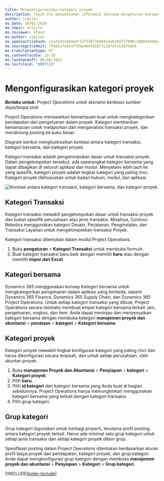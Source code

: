 ```yaml
---
title: Mengonfigurasikan kategori proyek
description: Topik ini menyediakan informasi tentang pengaturan kategori proyek.
author: sigitac
ms.date: 10/01/2020
ms.topic: article
ms.reviewer: kfend
ms.author: sigitac
ms.openlocfilehash: cea43422469adf12f336f7686814a8199717090c18804d3d0a7509452349566e
ms.sourcegitcommit: 7f8d1e7a16af769adb43d1877c28fdce53975db8
ms.translationtype: HT
ms.contentlocale: id-ID
ms.lasthandoff: 08/06/2021
ms.locfileid: "6997115"
---
```

# <a name="configure-project-categories"></a>Mengonfigurasikan kategori proyek

_**Berlaku untuk:** Project Operations untuk skenario berbasis sumber daya/tanpa stok_

Project Operations menawarkan kemampuan kuat untuk mengkategorikan pendapatan dan pengeluaran dalam proyek. Kategori memberikan kemampuan untuk melaporkan dan menganalisis transaksi proyek, dan mendorong posting ke buku besar.

Diagram berikut mengilustrasikan korelasi antara kategori transaksi, kategori bersama, dan kategori proyek. 

Kategori transaksi adalah pengelompokan dasar untuk transaksi proyek. Dalam pengelompokan tersebut, ada seperangkat kategori bersama yang dapat dibagikan di seluruh aplikasi dan modul. Menyelami lebih jauh ke yang spesifik, kategori proyek adalah tingkat kategori yang paling rinci. Kategori proyek dikhususkan untuk badan hukum, modul, dan aplikasi.

![Korelasi antara kategori transaksi, kategori bersama, dan kategori proyek.](media/project-categories.png)

## <a name="transaction-categories"></a>Kategori Transaksi

Kategori transaksi mewakili pengelompokan dasar untuk transaksi proyek dan bukan spesifik perusahaan atau jenis transaksi. Misalnya, Contoso Robotics menggunakan kategori Desain, Perjalanan, Penginstalan, dan Transaksi Layanan untuk mengelompokkan transaksi Proyek.

Kategori transaksi ditentukan dalam modul Project Operations. 
1. Buka **pengaturan** \> **Kategori Transaksi** untuk membuka formulir. 
2. Buat kategori transaksi baru baik dengan memilih **baru** atau dengan memilih **impor dari Excel**.

## <a name="shared-categories"></a>Kategori bersama

Dynamics 365 menggunakan konsep Kategori bersama untuk mengkategorikan pengeluaran dalam aplikasi yang berbeda, seperti Dynamics 365 Finance, Dynamics 365 Supply Chain, dan Dynamics 365 Project Operations. Untuk setiap kategori transaksi yang dibuat, Project Operations secara otomatis membuat empat kategori bersama terkait: jam, pengeluaran, ongkos, dan item. Anda dapat meninjau dan menyesuaikan kategori bersama dengan membuka kategori **manajemen proyek dan akuntansi** \> **penataan** \> **kategori** \> **Kategori bersama**.

## <a name="project-categories"></a>Kategori proyek

Kategori proyek mewakili tingkat konfigurasi kategori yang paling rinci dan harus dikonfigurasi secara terpisah, dan untuk setiap perusahaan, oleh akuntan proyek.

1. Buka **manajemen Proyek dan Akuntansi** \> **Penyiapan** \> **kategori** \> **Kategori proyek**.
2. Pilih **baru**.
3. Pilih **id kategori** dari kategori bersama yang Anda buat di bagian sebelumnya. Project Operations hanya memungkinkan menggunakan kategori bersama yang terkait dengan kategori transaksi.
4. Pilih grup kategori.

## <a name="category-groups"></a>Grup kategori

Grup kategori digunakan untuk berbagi properti, terutama profil posting, antara kategori proyek terkait. Harus ada minimal satu grup kategori untuk setiap jenis transaksi dan setiap kategori proyek diberi grup.

Spesifikasi posting dalam Project Operations ditentukan berdasarkan aturan profil biaya proyek dan pendapatan, kategori proyek, dan grup kategori. Anda dapat mengkonfigurasi grup kategori dengan membuka **manajemen proyek dan akuntansi** \> **Penyiapan** \> **Kategori** \> **Grup kategori**.


[!INCLUDE[footer-include](../includes/footer-banner.md)]